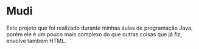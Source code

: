# Mudi
Este projeto que foi realizado durante minhas aulas de programação Java, porém ele é um pouco mais complexo do que outras coisas que já fiz, envolve também HTML.
